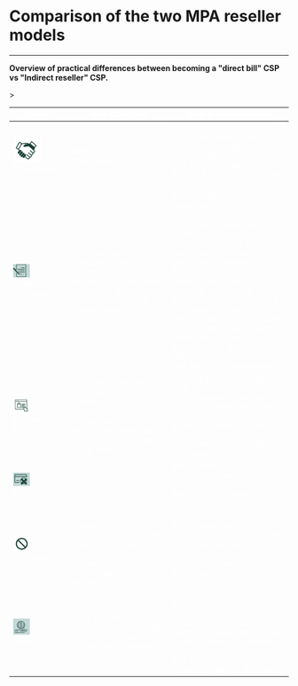 # Comparison of the two MPA reseller models
---
    
**Overview of practical differences between becoming a "direct bill" CSP vs "Indirect reseller" CSP.** 
    
<table style="color:#ffffff;backgroundcolor:#246379">
    <thead>
        <tr>
            <th> Subject </th>
            <th>MPA Direct Bill</th>
            <th>MPA Indirect Reseller</th>
        </tr>
    </thead>
    <tbody>
        <tr>
            <td> <img src="media/avtale2.png" width="50"/> Counterparty </td>
            <td> Microsoft is your counterparty. </td>
            <td> An authorized distributor is your counterparty (The distributor has signed a separate MPA with Microsoft and are authorized to resell Microsoft Online-services via other resellers.  </td>
        </tr>
        <tr>
            <td> <img src="media/avtalebestemmelser.png" width="30"/> Contractual provisions </td>> 
            <td> The agreement is "complete". You communicate directly with Microsoft and order and pay for the online services through the Partner Portal.</td>
            <td>
                 The MPA agreement and appendices are shorter. The contractual provisions takes for instance into account that payment for consumed cloud services is a matter between reseller and distributor, and is not included between Microsoft and reseller. 
                  Be aware of the many of the "missing" contractual provisions may be included in the agreement you enter into with the authorized distributor. (The distributor will usually mirror the contractual provisions into the agreement with you, in order to comply with Microsoft's obligations).  
            </td>
        </tr>
        <tr>
            <td>  <img src="media/portal.png" width="30"/> Microsoft's Partner Portal</td>
            <td>
                 You need to establish your own solution to communicate with Microsoft Partner Portal. The payment/settlement will go directly through the Microsoft's Partner Portal solution. 
            </td>
            <td>
                The distributor establishes their own Microsoft Partner Portal solution for purchases of online services and settles the payment. You'll get access to the distributor's Partner Portal solution through the agreement you have with the distributor.  
            </td>
        </tr>
        <tr> 
              <td> 
                  <img src="media/payment.png" width="30"/> Payment breach 
              </td> 
              <td> 
                    N/A 
              </td> 
              <td> 
                    If the distributors breaches its payment obligation, you risk loosing access to Microsoft's Partner Portal, Online Services etc. 
              </td> 
              </tr> 
              <tr> 
      <td> 
           <img src="media/termination.png" width="30"/>  Termination
      </td> 
      <td> 
            Termination due to the reseller's material breach, the reseller can continue to deliver services to existing customers for a transitional period of 12 months.  
      </td> 
      <td> 
             Termination due to the reseller's material breach, the distributor can cease to deliver online-services to existing customers immediately. 
      </td> 
      </tr> 
      <tr> 
            <td> 
                 <img src="media/earned.png" width="30"/>  Earned credits
            </td> 
            <td> 
                  You'll receive p.t. 15 % in partner earned credits when reselling services to your own customers.
            </td> 
            <td> 
                    You'll receive p.t. 15 % in partner earned credits when reselling services to your own customers. The distributor normally require a part of the earned credits as a payment for the distributor's services and the percentage needs to be agreed with the distributor.
            </td> 
      </tr> 
    </tbody>
</table>
